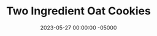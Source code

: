 ---
layout: post
title:  "Two Ingredient Oat Cookies"
date:   2023-05-27 00:00:00 -05000
categories: 
- Recipes
- Healthier Dessert
permalink: /recipes/two-ingredient-oat-cookies
image: /assets/Food/Healthier Dessert/2 Ing Oat Cookie/oat-cookies-cover.jpg
ing: 2oatcookie-ing
facts: 2oatcookie-facts
Prep: 8
Rest: 
Cook: 12
Source1: https://www.youtube.com/watch?v=4ZeK_iLauko
Source2: https://www.youtube.com/watch?v=k4EwFQWUPcY
whisk: https://s.samsungfood.com/zhSeO
tags: 
- two ingredient
- mashed banana
- 2 ingredient
- banana
- applesauce
- unsweetened applesauce
- cinnamon
- vanilla extract
- extract
- chocolate chips
- raisins
- nuts
- apple spread
- apple butter
- jam
- gluten free
- sugar free
Description: These simple cookies are made with simply mashed banana and quick oats. They can be easily customized by switching out the banana for unsweetened applesauce, pumpkin puree, or really anything you can think of. Or feel free to fold in whatever mix-ins you like, such as chocolate chips, raisins, or chopped nuts
Instructions: 
- Preheat your oven to 350F and line a cookie sheet with parchment paper<br><br>

- In a bowl, add your banana, and mash with the back of a fork until smooth. Mix in the oats, with an optional small pinch of salt<br><br>
- <center><img src="/assets/Food/Healthier Dessert/2 Ing Oat Cookie/oat-cookies-2.jpg" alt="" class="instruction-image"></center><br>

- Some other great options instead of banana are:<b></b>
- <br>&emsp;Unsweetened Applesauce
- <br>&emsp;<a href="apple-spread">No Sugar Added Apple Spread</a>
- <br>&emsp;Canned Pumpkin Puree
- <br>&emsp;<a href="sweet-potato-puree">Roasted Sweet Potato Puree</a>
- <br>&emsp;<a href="roasted-butternut-squash-puree">Roasted Butternut Squash Puree</a>
- <br>&emsp;<a href="berry-jam">Low Sugar Berry Jam</a>
- <br>Below is a batch I made with homemade blackberry jam (left) and applesauce (right)<br><br>
- <center><img src="/assets/Food/Healthier Dessert/2 Ing Oat Cookie/oat-cookies-3.jpg" alt="" class="instruction-image"></center><br>

- At this step, you can add any other flavors if you like. A dash of cinnamon or vanilla would be great, or you can fold in some mix-ins like chocolate chips or nuts<br><br>

- Scoop onto your lined tray, and lightly flatten the tops.  Bake at 350F for about 12 minutes. Transfer to a wire rack to cool<br><br>
- <center><img src="/assets/Food/Healthier Dessert/2 Ing Oat Cookie/oat-cookies-5.jpg" alt="" class="instruction-image"></center>
---